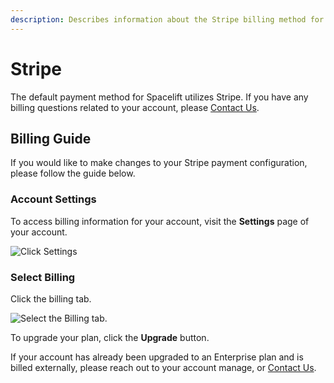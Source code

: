 ```yaml
---
description: Describes information about the Stripe billing method for Spacelift.
---
```


# Stripe

The default payment method for Spacelift utilizes Stripe. If you have any billing questions related to your account, please [Contact Us](https://spacelift.io/contact).

## Billing Guide

If you would like to make changes to your Stripe payment configuration, please follow the guide below.

### Account Settings

To access billing information for your account, visit the **Settings** page of your account.

![Click Settings](<../../.gitbook/assets/Screen Shot 2022-04-14 at 1.50.39 PM.png>)

### Select Billing

Click the billing tab.

![Select the Billing tab.](<../../.gitbook/assets/Screen Shot 2022-04-14 at 1.55.38 PM.png>)

To upgrade your plan, click the **Upgrade** button.

If your account has already been upgraded to an Enterprise plan and is billed externally, please reach out to your account manage, or [Contact Us](https://spacelift.io/contact).

